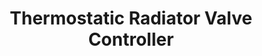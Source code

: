 ---
date_added: 2020-04-13
vendor: Moes
model: HY369-ZB-RVT  
title: Thermostatic Radiator Valve Controller
zigbeemodel: ['kud7u2l','TS0601']
category: hvac
supports: temperature, thermostat, battery
mlink: https://www.moeshouse.com/
link: https://www.aliexpress.com/item/4000742201198.html
link2: 
compatible: [z2m,iob,deconz]
z2m: TS0601_thermostat
deconz: 3105
---